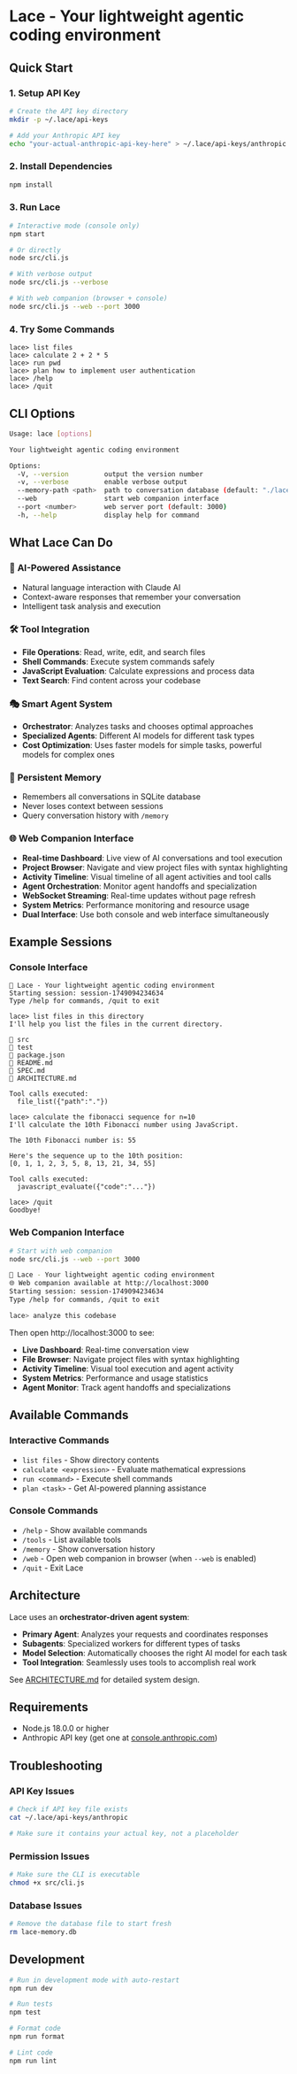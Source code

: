# Lace - Your lightweight agentic coding environment

## Quick Start

### 1. Setup API Key
```bash
# Create the API key directory
mkdir -p ~/.lace/api-keys

# Add your Anthropic API key
echo "your-actual-anthropic-api-key-here" > ~/.lace/api-keys/anthropic
```

### 2. Install Dependencies
```bash
npm install
```

### 3. Run Lace
```bash
# Interactive mode (console only)
npm start

# Or directly
node src/cli.js

# With verbose output
node src/cli.js --verbose

# With web companion (browser + console)
node src/cli.js --web --port 3000
```

### 4. Try Some Commands
```
lace> list files
lace> calculate 2 + 2 * 5
lace> run pwd
lace> plan how to implement user authentication
lace> /help
lace> /quit
```

## CLI Options

```bash
Usage: lace [options]

Your lightweight agentic coding environment

Options:
  -V, --version         output the version number
  -v, --verbose         enable verbose output
  --memory-path <path>  path to conversation database (default: "./lace-memory.db")
  --web                 start web companion interface
  --port <number>       web server port (default: 3000)
  -h, --help            display help for command
```

## What Lace Can Do

### 🤖 **AI-Powered Assistance**
- Natural language interaction with Claude AI
- Context-aware responses that remember your conversation
- Intelligent task analysis and execution

### 🛠️ **Tool Integration**
- **File Operations**: Read, write, edit, and search files
- **Shell Commands**: Execute system commands safely
- **JavaScript Evaluation**: Calculate expressions and process data
- **Text Search**: Find content across your codebase

### 🎭 **Smart Agent System**
- **Orchestrator**: Analyzes tasks and chooses optimal approaches
- **Specialized Agents**: Different AI models for different task types
- **Cost Optimization**: Uses faster models for simple tasks, powerful models for complex ones

### 💾 **Persistent Memory**
- Remembers all conversations in SQLite database
- Never loses context between sessions
- Query conversation history with `/memory`

### 🌐 **Web Companion Interface**
- **Real-time Dashboard**: Live view of AI conversations and tool execution
- **Project Browser**: Navigate and view project files with syntax highlighting
- **Activity Timeline**: Visual timeline of all agent activities and tool calls
- **Agent Orchestration**: Monitor agent handoffs and specialization
- **WebSocket Streaming**: Real-time updates without page refresh
- **System Metrics**: Performance monitoring and resource usage
- **Dual Interface**: Use both console and web interface simultaneously

## Example Sessions

### Console Interface
```
🧵 Lace - Your lightweight agentic coding environment
Starting session: session-1749094234634
Type /help for commands, /quit to exit

lace> list files in this directory
I'll help you list the files in the current directory.

📁 src
📁 test  
📄 package.json
📄 README.md
📄 SPEC.md
📄 ARCHITECTURE.md

Tool calls executed:
  file_list({"path":"."})

lace> calculate the fibonacci sequence for n=10
I'll calculate the 10th Fibonacci number using JavaScript.

The 10th Fibonacci number is: 55

Here's the sequence up to the 10th position:
[0, 1, 1, 2, 3, 5, 8, 13, 21, 34, 55]

Tool calls executed:
  javascript_evaluate({"code":"..."})

lace> /quit
Goodbye!
```

### Web Companion Interface
```bash
# Start with web companion
node src/cli.js --web --port 3000

🧵 Lace - Your lightweight agentic coding environment
🌐 Web companion available at http://localhost:3000
Starting session: session-1749094234634
Type /help for commands, /quit to exit

lace> analyze this codebase
```

Then open http://localhost:3000 to see:
- **Live Dashboard**: Real-time conversation view
- **File Browser**: Navigate project files with syntax highlighting  
- **Activity Timeline**: Visual tool execution and agent activity
- **System Metrics**: Performance and usage statistics
- **Agent Monitor**: Track agent handoffs and specializations

## Available Commands

### **Interactive Commands**
- `list files` - Show directory contents
- `calculate <expression>` - Evaluate mathematical expressions  
- `run <command>` - Execute shell commands
- `plan <task>` - Get AI-powered planning assistance

### **Console Commands**
- `/help` - Show available commands
- `/tools` - List available tools
- `/memory` - Show conversation history
- `/web` - Open web companion in browser (when `--web` is enabled)
- `/quit` - Exit Lace

## Architecture

Lace uses an **orchestrator-driven agent system**:

- **Primary Agent**: Analyzes your requests and coordinates responses
- **Subagents**: Specialized workers for different types of tasks
- **Model Selection**: Automatically chooses the right AI model for each task
- **Tool Integration**: Seamlessly uses tools to accomplish real work

See [ARCHITECTURE.md](ARCHITECTURE.md) for detailed system design.

## Requirements

- Node.js 18.0.0 or higher
- Anthropic API key (get one at [console.anthropic.com](https://console.anthropic.com))

## Troubleshooting

### API Key Issues
```bash
# Check if API key file exists
cat ~/.lace/api-keys/anthropic

# Make sure it contains your actual key, not a placeholder
```

### Permission Issues
```bash
# Make sure the CLI is executable
chmod +x src/cli.js
```

### Database Issues
```bash
# Remove the database file to start fresh
rm lace-memory.db
```

## Development

```bash
# Run in development mode with auto-restart
npm run dev

# Run tests
npm test

# Format code
npm run format

# Lint code
npm run lint
```